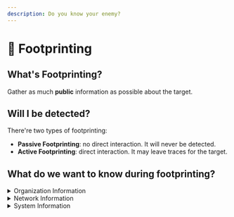```yaml
---
description: Do you know your enemy?
---
```


# 👣 Footprinting

## What's Footprinting?

Gather as much **public** information as possible about the target.

## Will I be detected?

There're two types of footprinting:

* **Passive Footprinting**: no direct interaction. It will never be detected.
* **Active Footprinting**: direct interaction. It may leave traces for the target.

## What do we want to know during footprinting?

<details>

<summary>Organization Information</summary>

* Employee details
* Addresses and phone numbers
* Branch and location details
* Partners
* Web links to other company-related sites
* Background
* Web technologies
* News
* Legal documents
* Patents and trademarks

</details>

<details>

<summary>Network Information</summary>

* Domain and sub-domains
* Network blocks
* Network topology, trusted routers, and firewalls
* IP addresses
* Whois records
* DNS records

</details>

<details>

<summary>System Information</summary>

* Web server OS
* Location of web servers
* Publicly available email addresses
* Usernames, passwords

</details>

